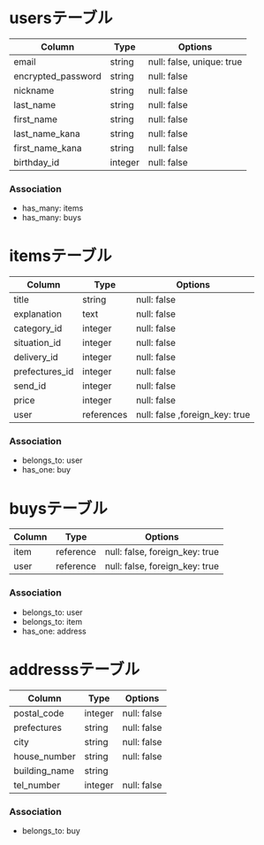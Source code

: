 # usersテーブル

| Column              | Type    | Options                  |
| --------------------|---------|--------------------------|
| email               | string  | null: false, unique: true|
| encrypted_password  | string  | null: false              |
| nickname            | string  | null: false              |
| last_name           | string  | null: false              |
| first_name          | string  | null: false              |
| last_name_kana      | string  | null: false              |
| first_name_kana     | string  | null: false              | 
| birthday_id         | integer | null: false              |

### Association

- has_many: items
- has_many: buys



# itemsテーブル

| Column              | Type      | Options                          |
| --------------------|-----------|----------------------------------|
| title               |   string  | null: false                      |
| explanation         |   text    | null: false                      |
| category_id         |  integer  | null: false                      |
| situation_id        |  integer  | null: false                      |
| delivery_id         |  integer  | null: false                      |
| prefectures_id      |  integer  | null: false                      |
| send_id             |  integer  | null: false                      |
| price               |  integer  | null: false                      |
| user                | references| null: false  ,foreign_key: true  | 


### Association

- belongs_to: user
- has_one: buy

# buysテーブル


| Column              | Type       | Options                        |   
| --------------------|------------|--------------------------------|
| item                | reference  | null: false, foreign_key: true |
| user                | reference  | null: false, foreign_key: true |


### Association

- belongs_to: user
- belongs_to: item
- has_one: address

# addresssテーブル


| Column              | Type    | Options               |
| --------------------|---------|-----------------------|
| postal_code         | integer | null: false           |
| prefectures         | string  | null: false           |
| city                | string  | null: false           |
| house_number        | string  | null: false           |
| building_name       | string  |                       |
| tel_number          | integer | null: false           |


### Association

- belongs_to: buy